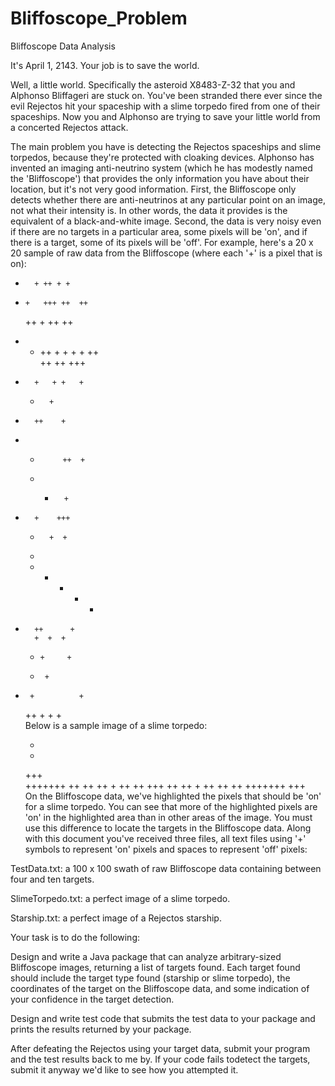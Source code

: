 # Bliffoscope_Problem
Bliffoscope Data Analysis

It's April 1, 2143. Your job is to save the world.

Well, a little world. Specifically the asteroid X8483-Z-32 that you and Alphonso Bliffageri are stuck on. You've been stranded there ever since the evil Rejectos hit your spaceship with a slime torpedo fired from one of their spaceships. Now you and Alphonso are trying to save your little world from a concerted Rejectos attack.

The main problem you have is detecting the Rejectos spaceships and slime torpedos, because they're protected with cloaking devices. Alphonso has invented an imaging anti-neutrino system (which he has modestly named the 'Bliffoscope') that provides the only information you have about their location, but it's not very good information. First, the Bliffoscope only detects whether there are anti-neutrinos at any particular point on an image, not what their intensity is. In other words, the data it provides is the equivalent of a black-and-white image. Second, the data is very noisy even if there are no targets in a particular area, some pixels will be 'on', and if there is a target, some of its pixels will be 'off'. For example, here's a 20 x 20 sample of raw data from the Bliffoscope (where each '+' is a pixel that is on):

   +       + ++ + + 
+     +   +++ ++  ++
     ++    + ++  ++ 
+ + ++  + + + + ++  
           ++ ++ +++
+       +   + +   + 
   +       +        
 +       ++    +    
 +  +          ++  +
     + +       +    
+       +    +++    
   +       +  +     
    +               
  +    +  +   +    +
 +       ++      +  
         +  +  +    
     +     +     +  
     +      +       
 +      +          +
     ++  +  +    +  
Below is a sample image of a slime torpedo:

    +    
    +    
   +++   
 +++++++ 
 ++   ++ 
++  +  ++
++ +++ ++
++  +  ++
 ++   ++ 
 +++++++ 
   +++   
On the Bliffoscope data, we've highlighted the pixels that should be 'on' for a slime torpedo. You can see that more of the highlighted pixels are 'on' in the highlighted area than in other areas of the image. You must use this difference to locate the targets in the Bliffoscope data. Along with this document you've received three files, all text files using '+' symbols to represent 'on' pixels and spaces to represent 'off' pixels:

TestData.txt: a 100 x 100 swath of raw Bliffoscope data containing between four and ten targets.

SlimeTorpedo.txt: a perfect image of a slime torpedo.

Starship.txt: a perfect image of a Rejectos starship.

Your task is to do the following:

Design and write a Java package that can analyze arbitrary-sized Bliffoscope images, returning a list of targets found. Each target found should include the target type found (starship or slime torpedo), the coordinates of the target on the Bliffoscope data, and some indication of your confidence in the target detection.

Design and write test code that submits the test data to your package and prints the results returned by your package.

After defeating the Rejectos using your target data, submit your program and the test results back to me by. If your code fails todetect the targets, submit it anyway we'd like to see how you attempted it.
